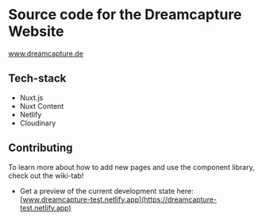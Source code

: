 # Source code for the Dreamcapture Website
www.dreamcapture.de

## Tech-stack

- Nuxt.js
- Nuxt Content
- Netlify
- Cloudinary

## Contributing
To learn more about how to add new pages and use the component library, check out the wiki-tab!
- Get a preview of the current development state here: [www.dreamcapture-test.netlify.app](https://dreamcapture-test.netlify.app)




